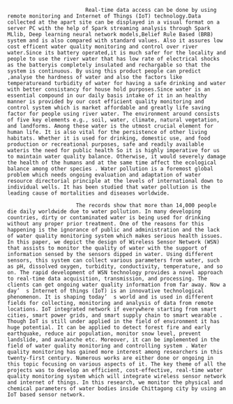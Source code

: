                              Real-time data access can be done by using remote monitoring and Internet of Things (IoT) technology.Data collected at the apart site can be displayed in a visual format on a server PC with the help of Spark streaming analysis through Spark MLlib, Deep learning neural network models,Belief Rule Based (BRB) system and is also compared with standard values. Also it assures low cost efficent water quality monitoring and control over river water.Since its battery operated,it is much safer for the locality and people to use the river water that has low rate of electrical shocks as the batteryis completely insulated and rechargable so that the system is continuous. By using this product people can predict ,analyse the hardness of water and also the factors like temperatureand turbidity of water for having a safe drinking and water with better consistancy for house hold purposes.Since water is an essential compound in our daily basis intake of it in an healthy manner is provided by our cost efficient quality monitoring and control system which is market affordable and greatly life saving factor for people using river water.	The environment around consists of five key elements e.g., soil, water, climate, natural vegetation, and landforms. Among these water is the utmost crucial element for human life. It is also vital for the persistence of other living habitats. Whether it is used for drinking, domestic use, and food production or recreational purposes, safe and readily available wateris the need for public health So it is highly imperative for us to maintain water quality balance. Otherwise, it would severely damage the health of the humans and at the same time affect the ecological balance among other species . Water pollution is a foremost global problem which needs ongoing evaluation and adaptation of water resource directorial principle at the levels of international down to individual wells. It has been studied that water pollution is the leading cause of mortalities and diseases worldwide.

                          The records show that more than 14,000 people die daily worldwide due to water pollution. In many developing countries, dirty or contaminated water is being used for drinking without any proper prior treatment. One of the reasons for this happening is the ignorance of public and administration and the lack of water quality monitoring system which makes serious health issues. In this paper, we depict the design of Wireless Sensor Network (WSN) that assists to monitor the quality of water with the support of information sensed by the sensors dipped in water. Using different sensors, this system can collect various parameters from water, such as pH, dissolved oxygen, turbidity, conductivity, temperature, and so on. The rapid development of WSN technology provides a novel approach to real-time data acquisition, transmission, and processing. The clients can get ongoing water quality information from far away. Now a day’	s Internet of things (IoT) is an innovative technological phenomenon. It is shaping today’	s world and is used in different fields for collecting, monitoring and analysis of data from remote locations. IoT integrated network if everywhere starting from smart cities, smart power grids, and smart supply chain to smart wearable . Though IoT is still under applied in the field of environment it has huge potential. It can be applied to detect forest fire and early earthquake, reduce air population, monitor snow level, prevent landslide, and avalanche etc. Moreover, it can be implemented in the field of water quality monitoring and controlling system . Water quality monitoring has gained more interest among researchers in this twenty-first century. Numerous works are either done or ongoing in this topic focusing on various aspects of it. The key theme of all the projects was to develop an efficient, cost-effective, real-time water quality monitoring system which will integrate wireless sensor network and internet of things. In this research, we monitor the physical and chemical parameters of water bodies inside Chittagong city by using an IoT based sensor network.





